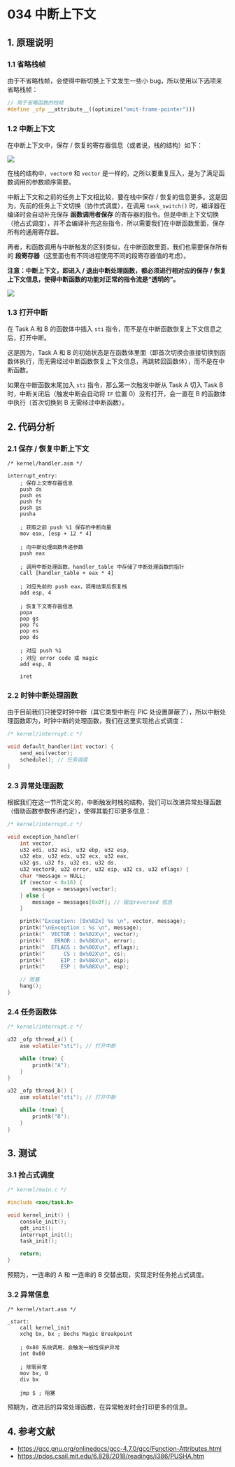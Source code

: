 # 034 中断上下文

## 1. 原理说明

### 1.1 省略栈帧

由于不省略栈帧，会使得中断切换上下文发生一些小 bug，所以使用以下选项来省略栈帧：

```c++
// 用于省略函数的栈帧
#define _ofp __attribute__((optimize("omit-frame-pointer")))
```

### 1.2 中断上下文

在中断上下文中，保存 / 恢复的寄存器信息（或者说，栈的结构）如下：

![](./images/interrupt_context.drawio.svg)

在栈的结构中，`vector0` 和 `vector` 是一样的，之所以要重复压入，是为了满足函数调用的参数顺序需要。

中断上下文和之前的任务上下文相比较，要在栈中保存 / 恢复的信息更多。这是因为，先前的任务上下文切换（协作式调度），在调用 `task_switch()` 时，编译器在编译时会自动补充保存 **函数调用者保存** 的寄存器的指令。但是中断上下文切换（抢占式调度），并不会编译补充这些指令，所以需要我们在中断函数里面，保存所有的通用寄存器。

再者，和函数调用与中断触发的区别类似，在中断函数里面，我们也需要保存所有的 **段寄存器**（这里面也有不同进程使用不同的段寄存器值的考虑）。

**注意：中断上下文，即进入 / 退出中断处理函数，都必须进行相对应的保存 / 恢复上下文信息，使得中断函数的功能对正常的指令流是“透明的”。**

![](./images/interrupt_context_switch.drawio.svg)

### 1.3 打开中断

在 Task A 和 B 的函数体中插入 `sti` 指令，而不是在中断函数恢复上下文信息之后，打开中断。

这是因为，Task A 和 B 的初始状态是在函数体里面（即首次切换会直接切换到函数体执行，而无需经过中断函数恢复上下文信息，再跳转回函数体），而不是在中断函数。

如果在中断函数末尾加入 `sti` 指令，那么第一次触发中断从 Task A 切入 Task B 时，中断关闭后（触发中断会自动将 `IF` 位置 0）没有打开，会一直在 B 的函数体中执行（首次切换到 B 无需经过中断函数）。

## 2. 代码分析

### 2.1 保存 / 恢复中断上下文

```x86asm
/* kernel/handler.asm */

interrupt_entry:
    ; 保存上文寄存器信息
    push ds
    push es
    push fs
    push gs
    pusha

    ; 获取之前 push %1 保存的中断向量
    mov eax, [esp + 12 * 4]

    ; 向中断处理函数传递参数
    push eax

    ; 调用中断处理函数，handler_table 中存储了中断处理函数的指针
    call [handler_table + eax * 4]

    ; 对应先前的 push eax，调用结束后恢复栈
    add esp, 4

    ; 恢复下文寄存器信息
    popa
    pop gs
    pop fs
    pop es
    pop ds

    ; 对应 push %1
    ; 对应 error code 或 magic
    add esp, 8

    iret
```

### 2.2 时钟中断处理函数

由于目前我们只接受时钟中断（其它类型中断在 PIC 处设置屏蔽了），所以中断处理函数即为，时钟中断的处理函数，我们在这里实现抢占式调度：

```c
/* kernel/interrupt.c */

void default_handler(int vector) {
    send_eoi(vector);
    schedule(); // 任务调度
}
```

### 2.3 异常处理函数

根据我们在这一节所定义的，中断触发时栈的结构，我们可以改进异常处理函数（借助函数参数传递约定），使得其能打印更多信息：

```c
/* kernel/interrupt.c */

void exception_handler(
    int vector,
    u32 edi, u32 esi, u32 ebp, u32 esp,
    u32 ebx, u32 edx, u32 ecx, u32 eax,
    u32 gs, u32 fs, u32 es, u32 ds,
    u32 vector0, u32 error, u32 eip, u32 cs, u32 eflags) {
    char *message = NULL;
    if (vector < 0x16) {
        message = messages[vector];
    } else {
        message = messages[0x0f]; // 输出reversed 信息
    }

    printk("Exception: [0x%02x] %s \n", vector, message);
    printk("\nException : %s \n", message);
    printk("  VECTOR : 0x%02X\n", vector);
    printk("   ERROR : 0x%08X\n", error);
    printk("  EFLAGS : 0x%08X\n", eflags);
    printk("      CS : 0x%02X\n", cs);
    printk("     EIP : 0x%08X\n", eip);
    printk("     ESP : 0x%08X\n", esp);

    // 阻塞
    hang();
}
```

### 2.4 任务函数体

```c
/* kernel/interrupt.c */

u32 _ofp thread_a() {
    asm volatile("sti"); // 打开中断

    while (true) {
        printk("A");
    }
}

u32 _ofp thread_b() {
    asm volatile("sti"); // 打开中断

    while (true) {
        printk("B");
    }
}
```

## 3. 测试

### 3.1 抢占式调度

```c
/* kernel/main.c */

#include <xos/task.h>

void kernel_init() {
    console_init();
    gdt_init();
    interrupt_init();
    task_init();

    return;
}
```

预期为，一连串的 A 和 一连串的 B 交替出现，实现定时任务抢占式调度。

### 3.2 异常信息

```x86asm
/* kernel/start.asm */

_start:
    call kernel_init
    xchg bx, bx ; Bochs Magic Breakpoint

    ; 0x80 系统调用，会触发一般性保护异常
    int 0x80

    ; 除零异常
    mov bx, 0
    div bx

    jmp $ ; 阻塞
```

预期为，改进后的异常处理函数，在异常触发时会打印更多的信息。

## 4. 参考文献

- <https://gcc.gnu.org/onlinedocs/gcc-4.7.0/gcc/Function-Attributes.html>
- <https://pdos.csail.mit.edu/6.828/2018/readings/i386/PUSHA.htm>